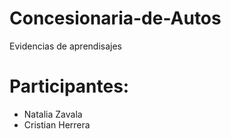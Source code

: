 # Concesionaria-de-Autos

Evidencias de aprendisajes

# Participantes:
- Natalia Zavala
- Cristian Herrera 
